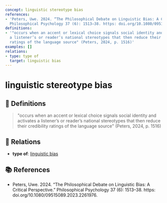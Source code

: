 ```yaml
---
concept: linguistic stereotype bias
references:
- 'Peters, Uwe. 2024. “The Philosophical Debate on Linguistic Bias: A Critical Perspective.”
  Philosophical Psychology 37 (6): 1513–38. https: doi.org/10.1080/09515089.2023.2261976.'
definitions:
- '"occurs when an accent or lexical choice signals social identity and activates
  a listener’s or reader’s national stereotypes that then reduce their credibility
  ratings of the language source" (Peters, 2024, p. 1516)'
examples: []
relations:
- type: type of
  target: linguistic bias
---
```


# linguistic stereotype bias

## 📖 Definitions

> "occurs when an accent or lexical choice signals social identity and activates a listener’s or reader’s national stereotypes that then reduce their credibility ratings of the language source" (Peters, 2024, p. 1516)

## 🔗 Relations

- **type of**: [linguistic bias](./linguistic-bias.md)

## 📚 References

- Peters, Uwe. 2024. “The Philosophical Debate on Linguistic Bias: A Critical Perspective.” Philosophical Psychology 37 (6): 1513–38. https: doi.org/10.1080/09515089.2023.2261976.
